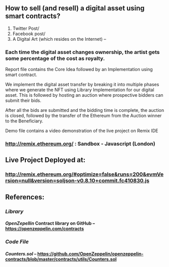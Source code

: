 ## How to sell (and resell) a digital asset using smart contracts?
1. Twitter Post/
2. Facebook post/
3. A Digital Art (which resides on the Internet)  –

### Each time the digital asset changes ownership, the artist gets some percentage of the cost as royalty.

Report file contains the Core Idea followed by an Implementation using smart contract.

We implement the digital asset transfer by breaking it into multiple phases where we generate the NFT using Library Implementation for our digital asset. This is followed by hosting an auction where prospective bidders can submit their bids.

After all the bids are submitted and the bidding time is complete, the auction is closed, followed by the transfer of the Ethereum from the Auction winner to the Beneficiary.

Demo file contains a video demonstration of the live project on Remix IDE 

### http://remix.ethereum.org/ : Sandbox - Javascript (London)

## Live Project Deployed at:

### http://remix.ethereum.org/#optimize=false&runs=200&evmVersion=null&version=soljson-v0.8.10+commit.fc410830.js

## References:
### _Library_

#### _OpenZepellin_ Contract library on GitHub – https://openzeppelin.com/contracts

### _Code File_

#### _Counters.sol_ – https://github.com/OpenZeppelin/openzeppelin-contracts/blob/master/contracts/utils/Counters.sol
